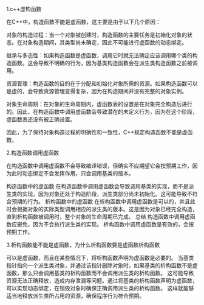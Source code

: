 1.c++虚构函数

在C++中，构造函数不能是虚函数，这主要是由于以下几个原因：

对象的构造过程：当一个对象被创建时，构造函数的主要任务是初始化对象的状态。在对象构造期间，其类型尚未确定，因此不可能进行虚函数的动态绑定。

继承与多态性：如果构造函数是虚函数，调用它时就无法确定应该调用哪个类的构造函数。这会导致不明确的行为，因为基类构造函数会在派生类构造函数之前被调用。

资源管理：构造函数的目的在于分配和初始化对象所需的资源。如果构造函数可以是虚的，会导致资源管理变得复杂，因为在构造期间并没有完整的对象实例。

对象生命周期：在对象的生命周期内，虚函数表的设置是在对象完全构造后进行的。因此，在构造函数中调用虚函数会导致潜在的未定义行为，因为在这个阶段，虚函数表还没有被正确设置。

因此，为了保持对象构造过程的明确性和一致性，C++规定构造函数不能是虚函数。

2.构造函数调用虚函数

在构造函数中调用虚函数不会导致编译错误，但确实不应期望它会按预期工作，因为此时动态绑定不会发挥作用，只会调用基类的版本。

构造函数中的虚函数
在构造函数中调用虚函数会导致调用基类的实现，而不是派生类的实现，因为对象还处于构造阶段，派生类部分尚未初始化。这可能导致不符合预期的行为。
析构函数中的虚函数
在析构函数中调用虚函数是可以的，并且此时会根据对象的实际类型调用相应的派生类的版本。这是因为对象已经完全构造，直到析构函数被调用时，整个对象的生命周期已完成。
总结
构造函数中调用虚函数应避免，因为不会执行派生类的实现。
析构函数中调用虚函数是有效的，会按预期工作。



3.析构函数能不能是虚函数，为什么析构函数要是虚函数析构函数

可以是虚函数，而且在某些情况下，将析构函数声明为虚函数是必要的。
当基类指针指向一个派生类对象，并通过该指针删除对象时，如果基类的析构函数不是虚函数，那么只会调用基类的析构函数而不会调用派生类的析构函数。
这可能导致资源无法正确释放，造成内存泄漏等问题。通过将基类的析构函数声明为虚函数，可以实现动态绑定，在销毁对象时确保正确调用派生类的析构函数。
这样就能够适当地释放派生类所占用的资源，确保程序行为符合预期。



